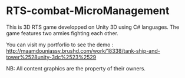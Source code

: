 # RTS-combat-MicroManagement

This is 3D RTS game developped on Unity 3D using C# languages.
The game features two armies fighting each other.

You can visit my portforlio to see the demo :
http://maamdouniassy.brushd.com/work/18338/tank-ship-and-tower%2528unity-3dc%2523%2529

NB: All content graphics are the property of their owners.
